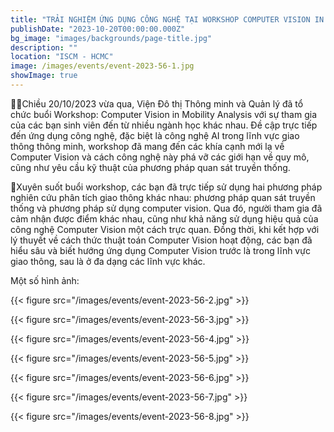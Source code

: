 ```yaml
---
title: "TRẢI NGHIỆM ỨNG DỤNG CÔNG NGHỆ TẠI WORKSHOP COMPUTER VISION IN MOBILITY ANALYSIS"
publishDate: "2023-10-20T00:00:00.000Z"
bg_image: "images/backgrounds/page-title.jpg"
description: "" 
location: "ISCM - HCMC"
image: /images/events/event-2023-56-1.jpg
showImage: true
---
```


🧑‍💻Chiều 20/10/2023 vừa qua, Viện Đô thị Thông minh và Quản lý đã tổ chức buổi Workshop: Computer Vision in Mobility Analysis với sự tham gia của các bạn sinh viên đến từ nhiều ngành học khác nhau. Đề cập trực tiếp đến ứng dụng công nghệ, đặc biệt là công nghệ AI trong lĩnh vực giao thông thông minh, workshop đã mang đến các khía cạnh mới lạ về Computer Vision và cách công nghệ này phá vỡ các giới hạn về quy mô, cũng như yêu cầu kỹ thuật của phương pháp quan sát truyền thống.

🛵Xuyên suốt buổi workshop, các bạn đã trực tiếp sử dụng hai phương pháp nghiên cứu phân tích giao thông khác nhau: phương pháp quan sát truyền thống và phương pháp sử dụng computer vision. Qua đó, người tham gia đã cảm nhận được điểm khác nhau, cũng như khả năng sử dụng hiệu quả của công nghệ Computer Vision một cách trực quan. Đồng thời, khi kết hợp với lý thuyết về cách thức thuật toán Computer Vision hoạt động, các bạn đã hiểu sâu và biết hướng ứng dụng Computer Vision trước là trong lĩnh vực giao thông, sau là ở đa dạng các lĩnh vực khác.

Một số hình ảnh:

{{< figure src="/images/events/event-2023-56-2.jpg" >}} 

{{< figure src="/images/events/event-2023-56-3.jpg" >}}

{{< figure src="/images/events/event-2023-56-4.jpg" >}}

{{< figure src="/images/events/event-2023-56-5.jpg" >}} 

{{< figure src="/images/events/event-2023-56-6.jpg" >}} 

{{< figure src="/images/events/event-2023-56-7.jpg" >}} 

{{< figure src="/images/events/event-2023-56-8.jpg" >}} 
